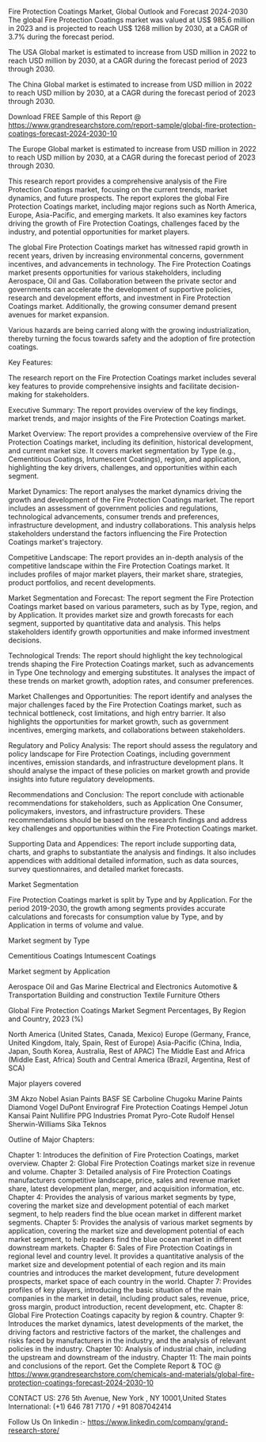 Fire Protection Coatings Market, Global Outlook and Forecast 2024-2030
The global Fire Protection Coatings market was valued at US$ 985.6 million in 2023 and is projected to reach US$ 1268 million by 2030, at a CAGR of 3.7% during the forecast period.

The USA Global market is estimated to increase from USD million in 2022 to reach USD million by 2030, at a CAGR during the forecast period of 2023 through 2030.

The China Global market is estimated to increase from USD million in 2022 to reach USD million by 2030, at a CAGR during the forecast period of 2023 through 2030.

Download FREE Sample of this Report @ https://www.grandresearchstore.com/report-sample/global-fire-protection-coatings-forecast-2024-2030-10

The Europe Global market is estimated to increase from USD million in 2022 to reach USD million by 2030, at a CAGR during the forecast period of 2023 through 2030.

This research report provides a comprehensive analysis of the Fire Protection Coatings market, focusing on the current trends, market dynamics, and future prospects. The report explores the global Fire Protection Coatings market, including major regions such as North America, Europe, Asia-Pacific, and emerging markets. It also examines key factors driving the growth of Fire Protection Coatings, challenges faced by the industry, and potential opportunities for market players.

The global Fire Protection Coatings market has witnessed rapid growth in recent years, driven by increasing environmental concerns, government incentives, and advancements in technology. The Fire Protection Coatings market presents opportunities for various stakeholders, including Aerospace, Oil and Gas. Collaboration between the private sector and governments can accelerate the development of supportive policies, research and development efforts, and investment in Fire Protection Coatings market. Additionally, the growing consumer demand present avenues for market expansion.

Various hazards are being carried along with the growing industrialization, thereby turning the focus towards safety and the adoption of fire protection coatings.

Key Features:

The research report on the Fire Protection Coatings market includes several key features to provide comprehensive insights and facilitate decision-making for stakeholders.

Executive Summary: The report provides overview of the key findings, market trends, and major insights of the Fire Protection Coatings market.

Market Overview: The report provides a comprehensive overview of the Fire Protection Coatings market, including its definition, historical development, and current market size. It covers market segmentation by Type (e.g., Cementitious Coatings, Intumescent Coatings), region, and application, highlighting the key drivers, challenges, and opportunities within each segment.

Market Dynamics: The report analyses the market dynamics driving the growth and development of the Fire Protection Coatings market. The report includes an assessment of government policies and regulations, technological advancements, consumer trends and preferences, infrastructure development, and industry collaborations. This analysis helps stakeholders understand the factors influencing the Fire Protection Coatings market's trajectory.

Competitive Landscape: The report provides an in-depth analysis of the competitive landscape within the Fire Protection Coatings market. It includes profiles of major market players, their market share, strategies, product portfolios, and recent developments.

Market Segmentation and Forecast: The report segment the Fire Protection Coatings market based on various parameters, such as by Type, region, and by Application. It provides market size and growth forecasts for each segment, supported by quantitative data and analysis. This helps stakeholders identify growth opportunities and make informed investment decisions.

Technological Trends: The report should highlight the key technological trends shaping the Fire Protection Coatings market, such as advancements in Type One technology and emerging substitutes. It analyses the impact of these trends on market growth, adoption rates, and consumer preferences.

Market Challenges and Opportunities: The report identify and analyses the major challenges faced by the Fire Protection Coatings market, such as technical bottleneck, cost limitations, and high entry barrier. It also highlights the opportunities for market growth, such as government incentives, emerging markets, and collaborations between stakeholders.

Regulatory and Policy Analysis: The report should assess the regulatory and policy landscape for Fire Protection Coatings, including government incentives, emission standards, and infrastructure development plans. It should analyse the impact of these policies on market growth and provide insights into future regulatory developments.

Recommendations and Conclusion: The report conclude with actionable recommendations for stakeholders, such as Application One Consumer, policymakers, investors, and infrastructure providers. These recommendations should be based on the research findings and address key challenges and opportunities within the Fire Protection Coatings market.

Supporting Data and Appendices: The report include supporting data, charts, and graphs to substantiate the analysis and findings. It also includes appendices with additional detailed information, such as data sources, survey questionnaires, and detailed market forecasts.

Market Segmentation

Fire Protection Coatings market is split by Type and by Application. For the period 2019-2030, the growth among segments provides accurate calculations and forecasts for consumption value by Type, and by Application in terms of volume and value.

Market segment by Type

Cementitious Coatings
Intumescent Coatings

Market segment by Application

Aerospace
Oil and Gas
Marine
Electrical and Electronics
Automotive & Transportation
Building and construction
Textile
Furniture
Others

Global Fire Protection Coatings Market Segment Percentages, By Region and Country, 2023 (%)

North America (United States, Canada, Mexico)
Europe (Germany, France, United Kingdom, Italy, Spain, Rest of Europe)
Asia-Pacific (China, India, Japan, South Korea, Australia, Rest of APAC)
The Middle East and Africa (Middle East, Africa)
South and Central America (Brazil, Argentina, Rest of SCA)

Major players covered

3M
Akzo Nobel
Asian Paints
BASF SE
Carboline
Chugoku Marine Paints
Diamond Vogel
DuPont
Envirograf
Fire Protection Coatings
Hempel
Jotun
Kansai Paint
Nullifire
PPG Industries
Promat
Pyro-Cote
Rudolf Hensel
Sherwin-Williams
Sika
Teknos

Outline of Major Chapters:

Chapter 1: Introduces the definition of Fire Protection Coatings, market overview.
Chapter 2: Global Fire Protection Coatings market size in revenue and volume.
Chapter 3: Detailed analysis of Fire Protection Coatings manufacturers competitive landscape, price, sales and revenue market share, latest development plan, merger, and acquisition information, etc.
Chapter 4: Provides the analysis of various market segments by type, covering the market size and development potential of each market segment, to help readers find the blue ocean market in different market segments.
Chapter 5: Provides the analysis of various market segments by application, covering the market size and development potential of each market segment, to help readers find the blue ocean market in different downstream markets.
Chapter 6: Sales of Fire Protection Coatings in regional level and country level. It provides a quantitative analysis of the market size and development potential of each region and its main countries and introduces the market development, future development prospects, market space of each country in the world.
Chapter 7: Provides profiles of key players, introducing the basic situation of the main companies in the market in detail, including product sales, revenue, price, gross margin, product introduction, recent development, etc.
Chapter 8: Global Fire Protection Coatings capacity by region & country.
Chapter 9: Introduces the market dynamics, latest developments of the market, the driving factors and restrictive factors of the market, the challenges and risks faced by manufacturers in the industry, and the analysis of relevant policies in the industry.
Chapter 10: Analysis of industrial chain, including the upstream and downstream of the industry.
Chapter 11: The main points and conclusions of the report.
Get the Complete Report & TOC @ https://www.grandresearchstore.com/chemicals-and-materials/global-fire-protection-coatings-forecast-2024-2030-10

CONTACT US:
276 5th Avenue, New York , NY 10001,United States
International: (+1) 646 781 7170 / +91 8087042414

Follow Us On linkedin :- https://www.linkedin.com/company/grand-research-store/
